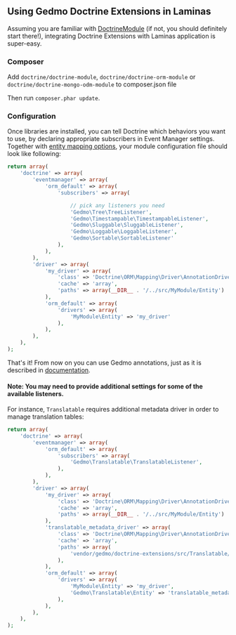 ## Using Gedmo Doctrine Extensions in Laminas

Assuming you are familiar with [DoctrineModule](https://github.com/doctrine/DoctrineModule) (if not, you should definitely start there!), integrating Doctrine Extensions with Laminas application is super-easy.

### Composer

Add `doctrine/doctrine-module`, `doctrine/doctrine-orm-module` or `doctrine/doctrine-mongo-odm-module` to composer.json file

Then run `composer.phar update`.

### Configuration

Once libraries are installed, you can tell Doctrine which behaviors you want to use, by declaring appropriate subscribers in Event Manager settings. Together with [entity mapping options](https://github.com/doctrine/DoctrineORMModule#entities-settings), your module configuration file should look like following:

```php
return array(
    'doctrine' => array(
        'eventmanager' => array(
            'orm_default' => array(
                'subscribers' => array(

                    // pick any listeners you need
                    'Gedmo\Tree\TreeListener',
                    'Gedmo\Timestampable\TimestampableListener',
                    'Gedmo\Sluggable\SluggableListener',
                    'Gedmo\Loggable\LoggableListener',
                    'Gedmo\Sortable\SortableListener'
                ),
            ),
        ),
        'driver' => array(
            'my_driver' => array(
                'class' => 'Doctrine\ORM\Mapping\Driver\AnnotationDriver',
                'cache' => 'array',
                'paths' => array(__DIR__ . '/../src/MyModule/Entity')
            ),
            'orm_default' => array(
                'drivers' => array(
                    'MyModule\Entity' => 'my_driver'
                ),
            ),
        ),
    ),
);
```

That's it! From now on you can use Gedmo annotations, just as it is described in [documentation](https://github.com/Atlantic18/DoctrineExtensions/tree/main/doc/annotations.md).

#### Note: You may need to provide additional settings for some of the available listeners.

For instance, `Translatable` requires additional metadata driver in order to manage translation tables:

```php
return array(
    'doctrine' => array(
        'eventmanager' => array(
            'orm_default' => array(
                'subscribers' => array(
                    'Gedmo\Translatable\TranslatableListener',
                ),
            ),
        ),
        'driver' => array(
            'my_driver' => array(
                'class' => 'Doctrine\ORM\Mapping\Driver\AnnotationDriver',
                'cache' => 'array',
                'paths' => array(__DIR__ . '/../src/MyModule/Entity')
            ),
            'translatable_metadata_driver' => array(
                'class' => 'Doctrine\ORM\Mapping\Driver\AnnotationDriver',
                'cache' => 'array',
                'paths' => array(
                    'vendor/gedmo/doctrine-extensions/src/Translatable/Entity',
                ),
            ),
            'orm_default' => array(
                'drivers' => array(
                    'MyModule\Entity' => 'my_driver',
                    'Gedmo\Translatable\Entity' => 'translatable_metadata_driver',
                ),
            ),
        ),
    ),
);
```
